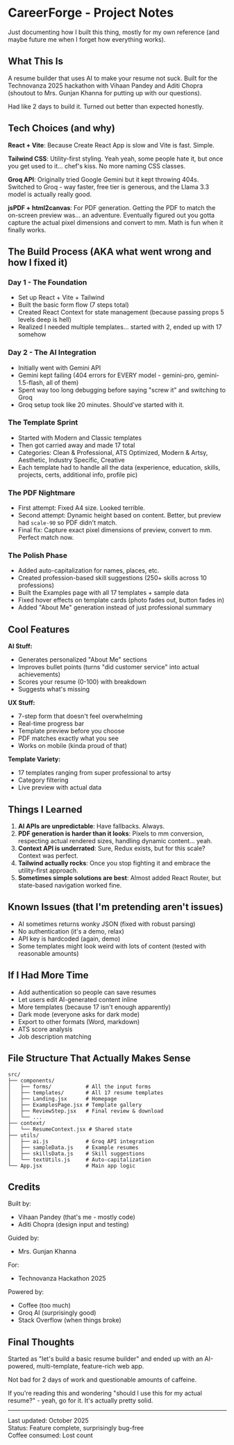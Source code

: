 # CareerForge - Project Notes

Just documenting how I built this thing, mostly for my own reference (and maybe future me when I forget how everything works).

## What This Is

A resume builder that uses AI to make your resume not suck. Built for the Technovanza 2025 hackathon with Vihaan Pandey and Aditi Chopra (shoutout to Mrs. Gunjan Khanna for putting up with our questions).

Had like 2 days to build it. Turned out better than expected honestly.

## Tech Choices (and why)

**React + Vite**: Because Create React App is slow and Vite is fast. Simple.

**Tailwind CSS**: Utility-first styling. Yeah yeah, some people hate it, but once you get used to it... chef's kiss. No more naming CSS classes.

**Groq API**: Originally tried Google Gemini but it kept throwing 404s. Switched to Groq - way faster, free tier is generous, and the Llama 3.3 model is actually really good.

**jsPDF + html2canvas**: For PDF generation. Getting the PDF to match the on-screen preview was... an adventure. Eventually figured out you gotta capture the actual pixel dimensions and convert to mm. Math is fun when it finally works.

## The Build Process (AKA what went wrong and how I fixed it)

### Day 1 - The Foundation
- Set up React + Vite + Tailwind
- Built the basic form flow (7 steps total)
- Created React Context for state management (because passing props 5 levels deep is hell)
- Realized I needed multiple templates... started with 2, ended up with 17 somehow

### Day 2 - The AI Integration
- Initially went with Gemini API
- Gemini kept failing (404 errors for EVERY model - gemini-pro, gemini-1.5-flash, all of them)
- Spent way too long debugging before saying "screw it" and switching to Groq
- Groq setup took like 20 minutes. Should've started with it.

### The Template Sprint
- Started with Modern and Classic templates
- Then got carried away and made 17 total
- Categories: Clean & Professional, ATS Optimized, Modern & Artsy, Aesthetic, Industry Specific, Creative
- Each template had to handle all the data (experience, education, skills, projects, certs, additional info, profile pic)

### The PDF Nightmare
- First attempt: Fixed A4 size. Looked terrible.
- Second attempt: Dynamic height based on content. Better, but preview had `scale-90` so PDF didn't match.
- Final fix: Capture exact pixel dimensions of preview, convert to mm. Perfect match now.

### The Polish Phase
- Added auto-capitalization for names, places, etc.
- Created profession-based skill suggestions (250+ skills across 10 professions)
- Built the Examples page with all 17 templates + sample data
- Fixed hover effects on template cards (photo fades out, button fades in)
- Added "About Me" generation instead of just professional summary

## Cool Features

**AI Stuff:**
- Generates personalized "About Me" sections
- Improves bullet points (turns "did customer service" into actual achievements)
- Scores your resume (0-100) with breakdown
- Suggests what's missing

**UX Stuff:**
- 7-step form that doesn't feel overwhelming
- Real-time progress bar
- Template preview before you choose
- PDF matches exactly what you see
- Works on mobile (kinda proud of that)

**Template Variety:**
- 17 templates ranging from super professional to artsy
- Category filtering
- Live preview with actual data

## Things I Learned

1. **AI APIs are unpredictable**: Have fallbacks. Always.
2. **PDF generation is harder than it looks**: Pixels to mm conversion, respecting actual rendered sizes, handling dynamic content... yeah.
3. **Context API is underrated**: Sure, Redux exists, but for this scale? Context was perfect.
4. **Tailwind actually rocks**: Once you stop fighting it and embrace the utility-first approach.
5. **Sometimes simple solutions are best**: Almost added React Router, but state-based navigation worked fine.

## Known Issues (that I'm pretending aren't issues)

- AI sometimes returns wonky JSON (fixed with robust parsing)
- No authentication (it's a demo, relax)
- API key is hardcoded (again, demo)
- Some templates might look weird with lots of content (tested with reasonable amounts)

## If I Had More Time

- Add authentication so people can save resumes
- Let users edit AI-generated content inline
- More templates (because 17 isn't enough apparently)
- Dark mode (everyone asks for dark mode)
- Export to other formats (Word, markdown)
- ATS score analysis
- Job description matching

## File Structure That Actually Makes Sense

```
src/
├── components/
│   ├── forms/           # All the input forms
│   ├── templates/       # All 17 resume templates
│   ├── Landing.jsx      # Homepage
│   ├── ExamplesPage.jsx # Template gallery
│   ├── ReviewStep.jsx   # Final review & download
│   └── ...
├── context/
│   └── ResumeContext.jsx # Shared state
├── utils/
│   ├── ai.js            # Groq API integration
│   ├── sampleData.js    # Example resumes
│   ├── skillsData.js    # Skill suggestions
│   └── textUtils.js     # Auto-capitalization
└── App.jsx              # Main app logic
```

## Credits

Built by:
- Vihaan Pandey (that's me - mostly code)
- Aditi Chopra (design input and testing)

Guided by:
- Mrs. Gunjan Khanna

For:
- Technovanza Hackathon 2025

Powered by:
- Coffee (too much)
- Groq AI (surprisingly good)
- Stack Overflow (when things broke)

## Final Thoughts

Started as "let's build a basic resume builder" and ended up with an AI-powered, multi-template, feature-rich web app.

Not bad for 2 days of work and questionable amounts of caffeine.

If you're reading this and wondering "should I use this for my actual resume?" - yeah, go for it. It's actually pretty solid.

---

Last updated: October 2025  
Status: Feature complete, surprisingly bug-free  
Coffee consumed: Lost count

